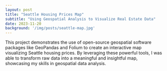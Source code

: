 ```yaml
---
layout: post
title: "Seattle Housing Prices Map"
subtitle: "Using Geospatial Analysis to Visualize Real Estate Data"
date: 2023-11-20
background: '/img/posts/seattle-map.jpg'
---
```

This project demonstrates the use of open-source geospatial software packages like GeoPandas and Folium to create an interactive map visualizing Seattle housing prices. By leveraging these powerful tools, I was able to transform raw data into a meaningful and insightful map, showcasing my skills in geospatial data analysis.